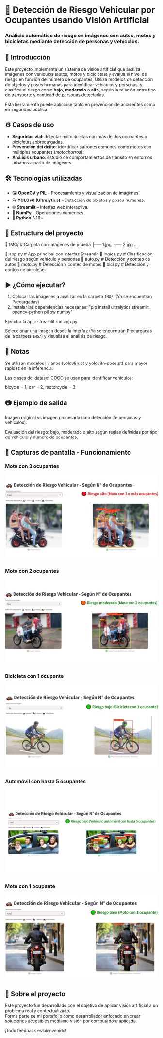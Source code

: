 # 🚗 Detección de Riesgo Vehicular por Ocupantes usando Visión Artificial

### Análisis automático de riesgo en imágenes con autos, motos y bicicletas mediante detección de personas y vehículos.

## 🧠 Introducción

Este proyecto implementa un sistema de visión artificial que analiza imágenes con vehículos (autos, motos y bicicletas) y evalúa el nivel de riesgo en función del número de ocupantes. Utiliza modelos de detección de objetos y poses humanas para identificar vehículos y personas, y clasifica el riesgo como **bajo**, **moderado** o **alto**, según la relación entre tipo de transporte y cantidad de personas detectadas.

Esta herramienta puede aplicarse tanto en prevención de accidentes como en seguridad pública.

## ⚙️ Casos de uso

- **Seguridad vial**: detectar motocicletas con más de dos ocupantes o bicicletas sobrecargadas.
- **Prevención del delito**: identificar patrones comunes como motos con múltiples ocupantes (*motochorros*).
- **Análisis urbano**: estudio de comportamientos de tránsito en entornos urbanos a partir de imágenes.

## 🛠️ Tecnologías utilizadas

- 🖼️ **OpenCV y PIL** – Procesamiento y visualización de imágenes.
- 🔍 **YOLOv8 (Ultralytics)** – Detección de objetos y poses humanas.
- 🌐 **Streamlit** – Interfaz web interactiva.
- 🧮 **NumPy** – Operaciones numéricas.
- 🐍 **Python 3.10+**


## 📁 Estructura del proyecto

📂 IMG/ # Carpeta con imágenes de prueba
├── 1.jpg
├── 2.jpg
...

📄 app.py # App principal con interfaz Streamlit
📄 logica.py # Clasificación del riesgo según vehículo y personas
📄 auto.py # Detección y conteo de autos
📄 moto.py # Detección y conteo de motos
📄 bici.py # Detección y conteo de bicicletas


## ▶️ ¿Cómo ejecutar?

1. Colocar las imágenes a analizar en la carpeta `IMG/`. (Ya se encuentran Precargadas)
2. Instalar las dependencias necesarias: "pip install ultralytics streamlit opencv-python pillow numpy"

Ejecutar la app: streamlit run app.py

Seleccionar una imagen desde la interfaz (Ya se encuentran Precargadas de la carpeta `IMG/`) y visualizá el análisis de riesgo.

## 📌 Notas
Se utilizan modelos livianos (yolov8n.pt y yolov8n-pose.pt) para mayor rapidez en la inferencia.

Las clases del dataset COCO se usan para identificar vehículos:

bicycle = 1, car = 2, motorcycle = 3.

## 📷 Ejemplo de salida

Imagen original vs imagen procesada (con detección de personas y vehículos).

Evaluación del riesgo: bajo, moderado o alto según reglas definidas por tipo de vehículo y número de ocupantes.

## 📸 Capturas de pantalla - Funcionamiento

### Moto con 3 ocupantes  
![Moto con 3 ocupantes](IMG/captura-streamlit1.jpg)  

### Moto con 2 ocupantes  
![Moto con 2 ocupantes](IMG/captura-streamlit2.jpg)  

### Bicicleta con 1 ocupante  
![Bicicleta con 1 ocupante](IMG/captura-streamlit3.jpg)  

### Automóvil con hasta 5 ocupantes  
![Automóvil con hasta 5 ocupantes](IMG/captura-streamlit4.jpg)  

### Moto con 1 ocupante  
![Moto con 1 ocupante](IMG/captura-streamlit5.jpg)  


## 🙌 Sobre el proyecto

Este proyecto fue desarrollado con el objetivo de aplicar visión artificial a un problema real y contextualizado.  
Forma parte de mi portafolio como desarrollador enfocado en crear soluciones accesibles mediante visión por computadora aplicada.  

¡Todo feedback es bienvenido!
